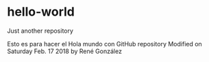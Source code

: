 # hello-world
Just another repository

Esto es para hacer el Hola mundo con GitHub repository
Modified on Saturday Feb. 17 2018 by René González
